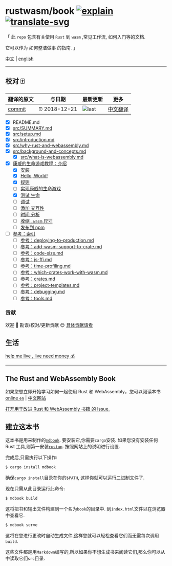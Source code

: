 # rustwasm/book [![explain]][source] [![translate-svg]][translate-list]

<!-- [![size-img]][size] -->

[explain]: http://llever.com/explain.svg
[source]: https://github.com/chinanf-boy/Source-Explain
[translate-svg]: http://llever.com/translate.svg
[translate-list]: https://github.com/chinanf-boy/chinese-translate-list
[size-img]: https://packagephobia.now.sh/badge?p=Name
[size]: https://packagephobia.now.sh/result?p=Name

「 此 `repo` 包含有关使用 `Rust` 到 `wasm` ,常见工作流, 如何入门等的文档.

它可以作为 如何整洁做事 的指南. 」

[中文](./readme.zh.md) | [english](https://github.com/rustwasm/book)

---

## 校对 🀄️

<!-- doc-templite START generated -->
<!-- repo = 'rustwasm/book' -->
<!-- commit = '7cdec718cd95bbeca0164935e74d72a690a552f1' -->
<!-- time = '2018-12-21' -->

| 翻译的原文 | 与日期        | 最新更新 | 更多                       |
| ---------- | ------------- | -------- | -------------------------- |
| [commit]   | ⏰ 2018-12-21 | ![last]  | [中文翻译][translate-list] |

[last]: https://img.shields.io/github/last-commit/rustwasm/book.svg
[commit]: https://github.com/rustwasm/book/tree/7cdec718cd95bbeca0164935e74d72a690a552f1

<!-- doc-templite END generated -->

- [x] README.md
- [x] [src/SUMMARY.md](src/SUMMARY.md)
- [x] [src/setup.md](src/setup.zh.md)
- [x] [src/introduction.md](src/introduction.zh.md)
- [x] [src/why-rust-and-webassembly.md](src/why-rust-and-webassembly.zh.md)
- [x] [src/background-and-concepts.md](src/background-and-concepts.zh.md)
  - [x] [src/what-is-webassembly.md](src/what-is-webassembly.zh.md)
- [x] [康威的生命游戏教程：介绍](src/game-of-life/introduction.zh.md)
  - [x] [安装](src/game-of-life/setup.zh.md)
  - [x] [Hello, World!](src/game-of-life/hello-world.zh.md)
  - [x] [规则](src/game-of-life/rules.zh.md)
  - [ ] [实现康威的生命游戏](src/game-of-life/implementing.zh.md)
  - [x] [测试 生命](src/game-of-life/testing.zh.md)
  - [ ] [调试](src/game-of-life/debugging.zh.md)
  - [ ] [添加 交互性](src/game-of-life/interactivity.zh.md)
  - [ ] [时间 分析](src/game-of-life/time-profiling.zh.md)
  - [ ] [收缩 `.wasm` 尺寸](src/game-of-life/code-size.zh.md)
  - [ ] [发布到 npm](src/game-of-life/publishing-to-npm.zh.md)
- [ ] [参考：索引](src/reference/index.zh.md)
  - [ ] [参考：deploying-to-production.md](src/reference/deploying-to-production.zh.md)
  - [ ] [参考：add-wasm-support-to-crate.md](src/reference/add-wasm-support-to-crate.zh.md)
  - [ ] [参考：code-size.md](src/reference/code-size.zh.md)
  - [ ] [参考：js-ffi.md](src/reference/js-ffi.zh.md)
  - [ ] [参考：time-profiling.md](src/reference/time-profiling.zh.md)
  - [ ] [参考：which-crates-work-with-wasm.md](src/reference/which-crates-work-with-wasm.zh.md)
  - [ ] [参考：crates.md](src/reference/crates.zh.md)
  - [ ] [参考：project-templates.md](src/reference/project-templates.zh.md)
  - [ ] [参考：debugging.md](src/reference/debugging.zh.md)
  - [ ] [参考：tools.md](src/reference/tools.zh.md)

### 贡献

欢迎 👏 勘误/校对/更新贡献 😊 [具体贡献请看](https://github.com/chinanf-boy/chinese-translate-list#贡献)

## 生活

[help me live , live need money 💰](https://github.com/chinanf-boy/live-need-money)

---

## The Rust and WebAssembly Book

如果您想立即开始学习如何一起使用 Rust 和 WebAssembly，您可以阅读本书 [online `en`](https://rustwasm.github.io/book/game-of-life/introduction.html) | [中文网站](http://llever.com/rustwasm-book/)

[打开用于改进 Rust 和 WebAssembly 书籍 的 Issue.][book-issues]

[book-issues]: https://github.com/rustwasm/book/issues

## 建立这本书

这本书是用来制作的[`mdbook`][mdbook]. 要安装它,你需要`cargo`安装. 如果您没有安装任何 Rust 工具,则第一安装[`rustup`][rustup]. 按照网站上的说明进行设置.

完成后,只需执行以下操作:

```bash
$ cargo install mdbook
```

确保`cargo install`目录在你的`$PATH`, 这样你就可以运行二进制文件了.

现在只需从此目录运行此命令:

```bash
$ mdbook build
```

这将把书和输出文件构建到一个名为`book`的目录中. 到`index.html`文件以在浏览器中查看它.

```bash
$ mdbook serve
```

这将在您进行更改时自动生成文件,这样您就可以轻松查看它们而无需每次调用`build`.

这些文件都是用`Markdown`编写的,所以如果你不想生成书来阅读它们,那么你可以从中读取它们`src`目录.

[mdbook]: https://github.com/rust-lang-nursery/mdBook
[rustup]: https://github.com/rust-lang-nursery/rustup.rs/
